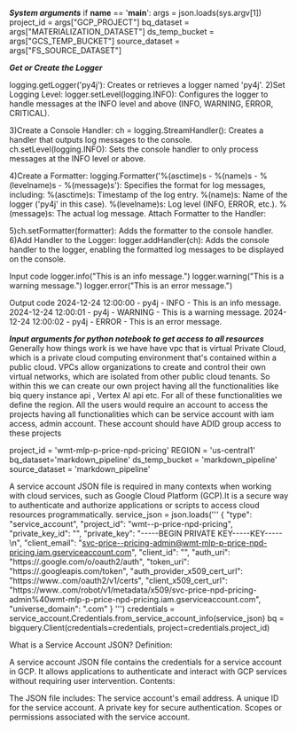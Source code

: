 ***System arguments***
if __name__ == '__main__':
    args = json.loads(sys.argv[1]) 
    project_id = args["GCP_PROJECT"] 
    bq_dataset = args["MATERIALIZATION_DATASET"] 
    ds_temp_bucket = args["GCS_TEMP_BUCKET"]
    source_dataset = args["FS_SOURCE_DATASET"]


***Get or Create the Logger***

logging.getLogger('py4j'): Creates or retrieves a logger named 'py4j'.
2)Set Logging Level:
  logger.setLevel(logging.INFO): Configures the logger to handle messages at the INFO level and above (INFO, WARNING, ERROR, CRITICAL).

3)Create a Console Handler:
  ch = logging.StreamHandler(): Creates a handler that outputs log messages to the console.
  ch.setLevel(logging.INFO): Sets the console handler to only process messages at the INFO level or above.

4)Create a Formatter:
  logging.Formatter('%(asctime)s - %(name)s - %(levelname)s - %(message)s'): Specifies the format for log messages, including:
  %(asctime)s: Timestamp of the log entry.
  %(name)s: Name of the logger ('py4j' in this case).
  %(levelname)s: Log level (INFO, ERROR, etc.).
  %(message)s: The actual log message.
  Attach Formatter to the Handler:

5)ch.setFormatter(formatter): Adds the formatter to the console handler.
6)Add Handler to the Logger:
  logger.addHandler(ch): Adds the console handler to the logger, enabling the formatted log messages to be displayed on the console.

Input code
  logger.info("This is an info message.")
  logger.warning("This is a warning message.")
  logger.error("This is an error message.")


Output code
2024-12-24 12:00:00 - py4j - INFO - This is an info message.
2024-12-24 12:00:01 - py4j - WARNING - This is a warning message.
2024-12-24 12:00:02 - py4j - ERROR - This is an error message.

  ***Input arguments for python notebook to get access to all resources***
  Generally how things work is we have have vpc that is virtual Private Cloud, which is a private cloud computing environment that's contained within a public cloud. VPCs 
  allow organizations to create and control their own virtual networks, which are isolated from other public cloud tenants.
  So within this we can create our own project having all the functionalities like biq query instance api , Vertex AI api etc.
  For all of these functionalities we define the region. All the users would require an account to access the projects having all
  functionalities which can be service account with iam access, admin account. These account should have ADID group access to these projects 

  
project_id = 'wmt-mlp-p-price-npd-pricing'
REGION = 'us-central1'
bq_dataset='markdown_pipeline'
ds_temp_bucket = 'markdown_pipeline'
source_dataset = 'markdown_pipeline'


A service account JSON file is required in many contexts when working with cloud services, such as Google Cloud Platform 
(GCP).It is a secure way to authenticate and authorize applications or scripts to access cloud resources programmatically.
service_json = json.loads(''' 
{
"type": "service_account",
  "project_id": "wmt--p-price-npd-pricing",
  "private_key_id": "",
  "private_key": "-----BEGIN PRIVATE KEY-----KEY-----\\n",
  "client_email": "svc-price--pricing-admin@wmt-mlp-p-price-npd-pricing.iam.gserviceaccount.com",
  "client_id": "",
  "auth_uri": "https://.google.com/o/oauth2/auth",
  "token_uri": "https://.googleapis.com/token",
  "auth_provider_x509_cert_url": "https://www..com/oauth2/v1/certs",
  "client_x509_cert_url": "https://www..com/robot/v1/metadata/x509/svc-price-npd-pricing-admin%40wmt-mlp-p-price-npd-pricing.iam.gserviceaccount.com",
  "universe_domain": ".com"
}
''')
credentials = service_account.Credentials.from_service_account_info(service_json)
bq = bigquery.Client(credentials=credentials, project=credentials.project_id)

What is a Service Account JSON?
Definition:

A service account JSON file contains the credentials for a service account in GCP.
It allows applications to authenticate and interact with GCP services without requiring user intervention.
Contents:

The JSON file includes:
The service account's email address.
A unique ID for the service account.
A private key for secure authentication.
Scopes or permissions associated with the service account.

